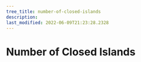 ```yaml
---
tree_title: number-of-closed-islands
description: 
last_modified: 2022-06-09T21:23:28.2328
---
```


# Number of Closed Islands
